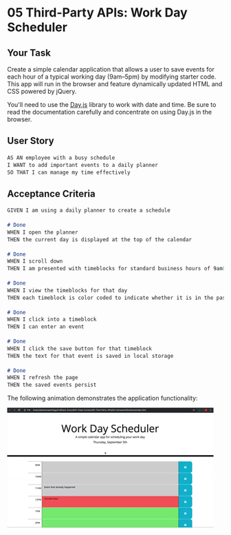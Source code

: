 # 05 Third-Party APIs: Work Day Scheduler

## Your Task

Create a simple calendar application that allows a user to save events for each hour of a typical working day (9am&ndash;5pm) by modifying starter code. This app will run in the browser and feature dynamically updated HTML and CSS powered by jQuery.

You'll need to use the [Day.js](https://day.js.org/en/) library to work with date and time. Be sure to read the documentation carefully and concentrate on using Day.js in the browser.

## User Story

```md
AS AN employee with a busy schedule
I WANT to add important events to a daily planner
SO THAT I can manage my time effectively
```

## Acceptance Criteria

```md
GIVEN I am using a daily planner to create a schedule

# Done
WHEN I open the planner
THEN the current day is displayed at the top of the calendar

# Done
WHEN I scroll down
THEN I am presented with timeblocks for standard business hours of 9am&ndash;5pm

# Done
WHEN I view the timeblocks for that day
THEN each timeblock is color coded to indicate whether it is in the past, present, or future

# Done
WHEN I click into a timeblock
THEN I can enter an event

# Done
WHEN I click the save button for that timeblock
THEN the text for that event is saved in local storage

# Done
WHEN I refresh the page
THEN the saved events persist
```

The following animation demonstrates the application functionality:

<!-- @TODO: create ticket to review/update image) -->
![A user clicks on slots on the color-coded calendar and edits the events.](./Assets/05-third-party-apis-homework-demo.gif)
